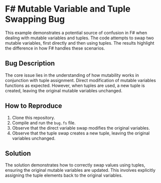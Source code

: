 # F# Mutable Variable and Tuple Swapping Bug

This example demonstrates a potential source of confusion in F# when dealing with mutable variables and tuples.  The code attempts to swap two mutable variables, first directly and then using tuples. The results highlight the difference in how F# handles these scenarios.

## Bug Description

The core issue lies in the understanding of how mutability works in conjunction with tuple assignment. Direct modification of mutable variables functions as expected. However, when tuples are used, a new tuple is created, leaving the original mutable variables unchanged.

## How to Reproduce

1. Clone this repository.
2. Compile and run the `bug.fs` file.
3. Observe that the direct variable swap modifies the original variables. 
4. Observe that the tuple swap creates a new tuple, leaving the original variables unchanged.

## Solution

The solution demonstrates how to correctly swap values using tuples, ensuring the original mutable variables are updated. This involves explicitly assigning the tuple elements back to the original variables.